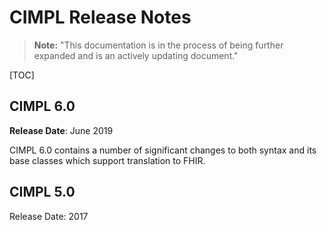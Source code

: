 # CIMPL Release Notes

>**Note:** "This documentation is in the process of being further expanded and is an actively updating document."

[TOC]

## CIMPL 6.0

**Release Date**: June 2019
<br />

CIMPL 6.0 contains a number of significant changes to both syntax and its base classes which support translation to FHIR.

## CIMPL 5.0

Release Date: 2017
